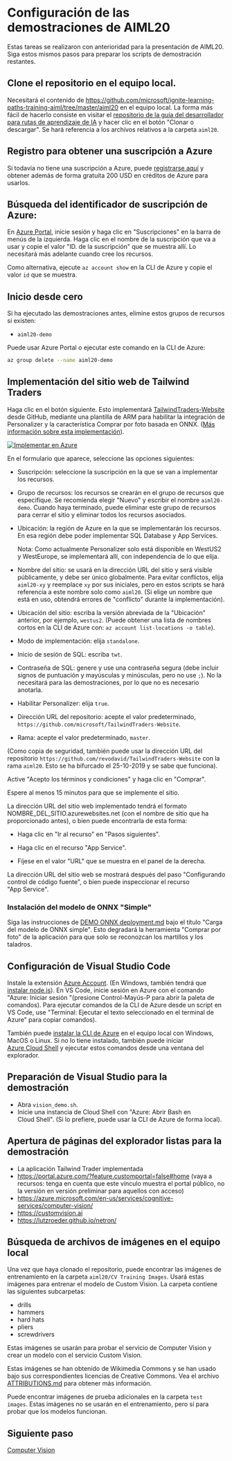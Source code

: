 # <a name="setup-for-aiml20-demos"></a>Configuración de las demostraciones de AIML20

Estas tareas se realizaron con anterioridad para la presentación de AIML20. Siga estos mismos pasos para preparar los scripts de demostración restantes.

## <a name="clone-the-repository-to-your-local-machine"></a>Clone el repositorio en el equipo local.

Necesitará el contenido de https://github.com/microsoft/ignite-learning-paths-training-aiml/tree/master/aiml20 en el equipo local. La forma más fácil de hacerlo consiste en visitar el [repositorio de la guía del desarrollador para rutas de aprendizaje de IA](https://github.com/microsoft/ignite-learning-paths-training-aiml) y hacer clic en el botón "Clonar o descargar". Se hará referencia a los archivos relativos a la carpeta `aiml20`.

## <a name="sign-up-for-an-azure-subscription"></a>Registro para obtener una suscripción a Azure

Si todavía no tiene una suscripción a Azure, puede [registrarse aquí](https://azure.microsoft.com/free/?WT.mc_id=msignitethetour2019-github-aiml20) y obtener además de forma gratuita 200 USD en créditos de Azure para usarlos. 

## <a name="find-your-azure-subscription-id"></a>Búsqueda del identificador de suscripción de Azure:

En [Azure Portal](https://portal.azure.com), inicie sesión y haga clic en "Suscripciones" en la barra de menús de la izquierda. Haga clic en el nombre de la suscripción que va a usar y copie el valor "ID. de la suscripción" que se muestra allí. Lo necesitará más adelante cuando cree los recursos.

Como alternativa, ejecute `az account show` en la CLI de Azure y copie el valor `id` que se muestra.

## <a name="start-fresh"></a>Inicio desde cero

 Si ha ejecutado las demostraciones antes, elimine estos grupos de recursos si existen:
 
 - `aiml20-demo`

 Puede usar Azure Portal o ejecutar este comando en la CLI de Azure:

 ```sh
 az group delete --name aiml20-demo
 ```

## <a name="deploy-the-tailwind-traders-website"></a>Implementación del sitio web de Tailwind Traders

Haga clic en el botón siguiente. Esto implementará [TailwindTraders-Website](https://github.com/Microsoft/TailwindTraders-Website) desde GitHub, mediante una plantilla de ARM para habilitar la integración de Personalizer y la característica Comprar por foto basada en ONNX. ([Más información sobre esta implementación](https://github.com/microsoft/TailwindTraders-Website/blob/master/Source/Tailwind.Traders.Web/Standalone/README.md)).

[![Implementar en Azure](https://azuredeploy.net/deploybutton.svg)](https://portal.azure.com/?feature.customportal=false#create/Microsoft.Template/uri/https%3A%2F%2Fraw.githubusercontent.com%2FMicrosoft%2FTailwindTraders-Website%2Fmaster%2Fazuredeploy.json)

En el formulario que aparece, seleccione las opciones siguientes:

* Suscripción: seleccione la suscripción en la que se van a implementar los recursos.

* Grupo de recursos: los recursos se crearán en el grupo de recursos que especifique.
  Se recomienda elegir "Nuevo" y escribir el nombre `aiml20-demo`. Cuando haya terminado, puede eliminar este grupo de recursos para cerrar el sitio y eliminar todos los recursos asociados.

* Ubicación: la región de Azure en la que se implementarán los recursos. En esa región debe poder implementar SQL Database y App Services. 

  Nota: Como actualmente Personalizer solo está disponible en WestUS2 y WestEurope, se implementará allí, con independencia de lo que elija.

* Nombre del sitio: se usará en la dirección URL del sitio y será visible públicamente, y debe ser único globalmente. Para evitar conflictos, elija `aiml20-xy` y reemplace `xy` por sus iniciales, pero en estos scripts se hará referencia a este nombre solo como `aiml20`. (Si elige un nombre que está en uso, obtendrá errores de "conflicto" durante la implementación).

* Ubicación del sitio: escriba la versión abreviada de la "Ubicación" anterior, por ejemplo, `westus2`.
  (Puede obtener una lista de nombres cortos en la CLI de Azure con: `az account
  list-locations -o table`).

* Modo de implementación: elija `standalone`.

* Inicio de sesión de SQL: escriba `twt`.

* Contraseña de SQL: genere y use una contraseña segura (debe incluir signos de puntuación y mayúsculas y minúsculas, pero no use `;`). No la necesitará para las demostraciones, por lo que no es necesario anotarla.

* Habilitar Personalizer: elija `true`.

* Dirección URL del repositorio: acepte el valor predeterminado, `https://github.com/microsoft/TailwindTraders-Website`.

* Rama: acepte el valor predeterminado, `master`.

(Como copia de seguridad, también puede usar la dirección URL del repositorio `https://github.com/revodavid/TailwindTraders-Website` con la rama `aiml20`.
Esto se ha bifurcado el 25-10-2019 y se sabe que funciona).

Active "Acepto los términos y condiciones" y haga clic en "Comprar".

Espere al menos 15 minutos para que se implemente el sitio. 

La dirección URL del sitio web implementado tendrá el formato NOMBRE_DEL_SITIO.azurewebsites.net (con el nombre de sitio que ha proporcionado antes), o bien puede encontrarla de esta forma:

* Haga clic en "Ir al recurso" en "Pasos siguientes".

* Haga clic en el recurso "App Service".

* Fíjese en el valor "URL" que se muestra en el panel de la derecha.

La dirección URL del sitio web se mostrará después del paso "Configurando control de código fuente", o bien puede inspeccionar el recurso "App Service".

### <a name="install-the-simple-onnx-model"></a>Instalación del modelo de ONNX "Simple"

Siga las instrucciones de [DEMO ONNX deployment.md](DEMO%20ONNX%20deployment.md#load-the-simple-onnx-model) bajo el título "Carga del modelo de ONNX simple". Esto degradará la herramienta "Comprar por foto" de la aplicación para que solo se reconozcan los martillos y los taladros.

## <a name="configure-visual-studio-code"></a>Configuración de Visual Studio Code

Instale la extensión [Azure Account](https://marketplace.visualstudio.com/items?itemName=ms-vscode.azure-account).
(En Windows, también tendrá que [instalar node.js](https://nodejs.org/)). En VS Code, inicie sesión en Azure con el comando "Azure: Iniciar sesión "(presione Control-Mayús-P para abrir la paleta de comandos). Para ejecutar comandos de la CLI de Azure desde un script en VS Code, use "Terminal: Ejecutar el texto seleccionado en el terminal de Azure" para copiar comandos).

También puede [instalar la CLI de Azure](https://docs.microsoft.com/en-us/cli/azure/install-azure-cli?view=azure-cli-latest&WT.mc_id=https://docs.microsoft.com/cli/azure/install-azure-cli?view=azure-cli-latest&WT.mc_id=msignitethetour2019-github-aiml20) en el equipo local con Windows, MacOS o Linux. Si no lo tiene instalado, también puede iniciar [Azure Cloud Shell](https://docs.microsoft.com/en-us/azure/cloud-shell/overview?WT.mc_id=msignitethetour2019-github-aiml20) y ejecutar estos comandos desde una ventana del explorador. 

## <a name="prepare-visual-studio-for-demo"></a>Preparación de Visual Studio para la demostración

- Abra `vision_demo.sh`.
- Inicie una instancia de Cloud Shell con "Azure: Abrir Bash en Cloud Shell". (Si lo prefiere, puede usar la CLI de Azure de forma local).   

## <a name="open-browser-pages-ready-to-demo"></a>Apertura de páginas del explorador listas para la demostración

* La aplicación Tailwind Trader implementada 
* https://portal.azure.com/?feature.customportal=false#home (vaya a recursos: tenga en cuenta que este vínculo muestra el portal público, no la versión en versión preliminar para aquellos con acceso)  
* https://azure.microsoft.com/en-us/services/cognitive-services/computer-vision/
* https://customvision.ai
* https://lutzroeder.github.io/netron/

## <a name="find-the-image-files-on-your-local-machine"></a>Búsqueda de archivos de imágenes en el equipo local

Una vez que haya clonado el repositorio, puede encontrar las imágenes de entrenamiento en la carpeta `aiml20/CV Training Images`. Usará estas imágenes para entrenar el modelo de Custom Vision. La carpeta contiene las siguientes subcarpetas:

* drills
* hammers
* hard hats
* pliers
* screwdrivers

Estas imágenes se usarán para probar el servicio de Computer Vision y crear un modelo con el servicio Custom Vision.

Estas imágenes se han obtenido de Wikimedia Commons y se han usado bajo sus correspondientes licencias de Creative Commons. Vea el archivo [ATTRIBUTIONS.md](https://github.com/microsoft/ignite-learning-paths-training-aiml/blob/master/aiml20/CV%20training%20images/ATTRIBUTIONS.md) para obtener más información.

Puede encontrar imágenes de prueba adicionales en la carpeta `test images`. Estas imágenes no se usarán en el entrenamiento, pero sí para probar que los modelos funcionan.

## <a name="next-step"></a>Siguiente paso

[Computer Vision](DEMO%20Computer%20Vision.md)
